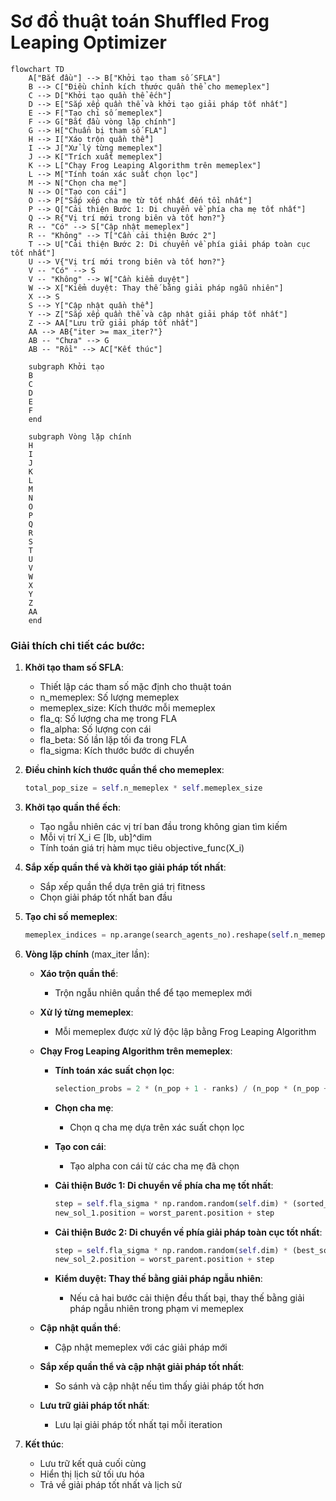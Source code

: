 # Sơ đồ thuật toán Shuffled Frog Leaping Optimizer

```mermaid
flowchart TD
    A["Bắt đầu"] --> B["Khởi tạo tham số SFLA"]
    B --> C["Điều chỉnh kích thước quần thể cho memeplex"]
    C --> D["Khởi tạo quần thể ếch"]
    D --> E["Sắp xếp quần thể và khởi tạo giải pháp tốt nhất"]
    E --> F["Tạo chỉ số memeplex"]
    F --> G["Bắt đầu vòng lặp chính"]
    G --> H["Chuẩn bị tham số FLA"]
    H --> I["Xáo trộn quần thể"]
    I --> J["Xử lý từng memeplex"]
    J --> K["Trích xuất memeplex"]
    K --> L["Chạy Frog Leaping Algorithm trên memeplex"]
    L --> M["Tính toán xác suất chọn lọc"]
    M --> N["Chọn cha mẹ"]
    N --> O["Tạo con cái"]
    O --> P["Sắp xếp cha mẹ từ tốt nhất đến tồi nhất"]
    P --> Q["Cải thiện Bước 1: Di chuyển về phía cha mẹ tốt nhất"]
    Q --> R{"Vị trí mới trong biên và tốt hơn?"}
    R -- "Có" --> S["Cập nhật memeplex"]
    R -- "Không" --> T["Cần cải thiện Bước 2"]
    T --> U["Cải thiện Bước 2: Di chuyển về phía giải pháp toàn cục tốt nhất"]
    U --> V{"Vị trí mới trong biên và tốt hơn?"}
    V -- "Có" --> S
    V -- "Không" --> W["Cần kiểm duyệt"]
    W --> X["Kiểm duyệt: Thay thế bằng giải pháp ngẫu nhiên"]
    X --> S
    S --> Y["Cập nhật quần thể"]
    Y --> Z["Sắp xếp quần thể và cập nhật giải pháp tốt nhất"]
    Z --> AA["Lưu trữ giải pháp tốt nhất"]
    AA --> AB{"iter >= max_iter?"}
    AB -- "Chưa" --> G
    AB -- "Rồi" --> AC["Kết thúc"]
    
    subgraph Khởi tạo
    B
    C
    D
    E
    F
    end
    
    subgraph Vòng lặp chính
    H
    I
    J
    K
    L
    M
    N
    O
    P
    Q
    R
    S
    T
    U
    V
    W
    X
    Y
    Z
    AA
    end
```

### Giải thích chi tiết các bước:

1. **Khởi tạo tham số SFLA**:
   - Thiết lập các tham số mặc định cho thuật toán
   - n_memeplex: Số lượng memeplex
   - memeplex_size: Kích thước mỗi memeplex
   - fla_q: Số lượng cha mẹ trong FLA
   - fla_alpha: Số lượng con cái
   - fla_beta: Số lần lặp tối đa trong FLA
   - fla_sigma: Kích thước bước di chuyển

2. **Điều chỉnh kích thước quần thể cho memeplex**:
   ```python
   total_pop_size = self.n_memeplex * self.memeplex_size
   ```

3. **Khởi tạo quần thể ếch**:
   - Tạo ngẫu nhiên các vị trí ban đầu trong không gian tìm kiếm
   - Mỗi vị trí X_i ∈ [lb, ub]^dim
   - Tính toán giá trị hàm mục tiêu objective_func(X_i)

4. **Sắp xếp quần thể và khởi tạo giải pháp tốt nhất**:
   - Sắp xếp quần thể dựa trên giá trị fitness
   - Chọn giải pháp tốt nhất ban đầu

5. **Tạo chỉ số memeplex**:
   ```python
   memeplex_indices = np.arange(search_agents_no).reshape(self.n_memeplex, self.memeplex_size)
   ```

6. **Vòng lặp chính** (max_iter lần):
   - **Xáo trộn quần thể**:
     * Trộn ngẫu nhiên quần thể để tạo memeplex mới

   - **Xử lý từng memeplex**:
     * Mỗi memeplex được xử lý độc lập bằng Frog Leaping Algorithm

   - **Chạy Frog Leaping Algorithm trên memeplex**:
     * **Tính toán xác suất chọn lọc**:
       ```python
       selection_probs = 2 * (n_pop + 1 - ranks) / (n_pop * (n_pop + 1))
       ```
     * **Chọn cha mẹ**:
       * Chọn q cha mẹ dựa trên xác suất chọn lọc

     * **Tạo con cái**:
       * Tạo alpha con cái từ các cha mẹ đã chọn

     * **Cải thiện Bước 1: Di chuyển về phía cha mẹ tốt nhất**:
       ```python
       step = self.fla_sigma * np.random.random(self.dim) * (sorted_parents[0].position - worst_parent.position)
       new_sol_1.position = worst_parent.position + step
       ```

     * **Cải thiện Bước 2: Di chuyển về phía giải pháp toàn cục tốt nhất**:
       ```python
       step = self.fla_sigma * np.random.random(self.dim) * (best_solver.position - worst_parent.position)
       new_sol_2.position = worst_parent.position + step
       ```

     * **Kiểm duyệt: Thay thế bằng giải pháp ngẫu nhiên**:
       * Nếu cả hai bước cải thiện đều thất bại, thay thế bằng giải pháp ngẫu nhiên trong phạm vi memeplex

   - **Cập nhật quần thể**:
     * Cập nhật memeplex với các giải pháp mới

   - **Sắp xếp quần thể và cập nhật giải pháp tốt nhất**:
     * So sánh và cập nhật nếu tìm thấy giải pháp tốt hơn

   - **Lưu trữ giải pháp tốt nhất**:
     * Lưu lại giải pháp tốt nhất tại mỗi iteration

7. **Kết thúc**:
   - Lưu trữ kết quả cuối cùng
   - Hiển thị lịch sử tối ưu hóa
   - Trả về giải pháp tốt nhất và lịch sử
